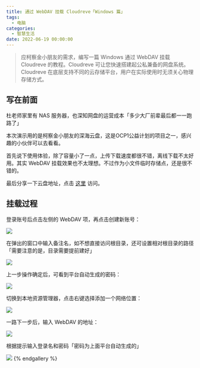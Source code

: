```yaml
---
title: 通过 WebDAV 挂载 Cloudreve「Windows 篇」
tags:
  - 电脑
categories:
  - 智慧生活
date: 2022-06-19 00:00:00
---
```


> 应柯察金小朋友的需求，编写一篇 Windows 通过 WebDAV 挂载 Cloudreve 的教程。Cloudreve 可让您快速搭建起公私兼备的网盘系统。Cloudreve 在底层支持不同的云存储平台，用户在实际使用时无须关心物理存储方式。

<!-- more -->

## 写在前面

杜老师家里有 NAS 服务器，也深知网盘的运营成本「多少大厂前辈最后都一一跑路了」

本次演示用的是柯察金小朋友的深海云盘，这是OCP1公益计划的项目之一，感兴趣的小伙伴可以去看看。

首先说下使用体验，除了容量小了一点，上传下载速度都很不错，离线下载不太好用。其实 WebDAV 挂载效果也不太理想。不过作为小文件临时存储点，还是很不错的。

最后分享一下云盘地址，点击 [这里](https://pan.arcitcgn.cn) 访问。

## 挂载过程

登录账号后点击左侧的 WebDAV 项，再点击创建新账号：

![](https://cdn.dusays.com/2022/06/475-1.jpg)

在弹出的窗口中输入备注名，如不想直接访问根目录，还可设置相对根目录的路径「需要注意的是，目录需要提前建好」

![](https://cdn.dusays.com/2022/06/475-2.jpg)

上一步操作确定后，可看到平台自动生成的密码：

![](https://cdn.dusays.com/2022/06/475-3.jpg)

切换到本地资源管理器，点击右键选择添加一个网络位置：

![](https://cdn.dusays.com/2022/06/475-4.jpg)

一路下一步后，输入 WebDAV 的地址：

![](https://cdn.dusays.com/2022/06/475-5.jpg)

根据提示输入登录名和密码「密码为上面平台自动生成的」

![](https://cdn.dusays.com/2022/06/475-6.jpg)
{% endgallery %}